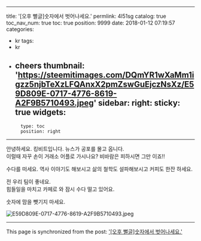 
---
title: '[오후 뻘글]숫자에서 벗어나세요.'
permlink: 4l51sg
catalog: true
toc_nav_num: true
toc: true
position: 9999
date: 2018-01-12 07:19:57
categories:
- kr
tags:
- kr
- cheers
thumbnail: 'https://steemitimages.com/DQmYR1wXaMm1igzz5njbTeXzLFQAnxX2pmZswGuEjczNsXz/E59D809E-0717-4776-8619-A2F9B5710493.jpeg'
sidebar:
    right:
        sticky: true
widgets:
    -
        type: toc
        position: right
---


안녕하세요.  킹비트입니다. 
뉴스가 공포를 몰고 옵니다.  
이럴때 자꾸 손이 거래소 어플로 가시나요?
비바람은 피하시면 그만 이죠!!

수다를 떠세요. 
역사 이야기도 해보시고
삶의 철학도 설파해보시고
커피도 한잔 하세요.  

전 우리 팀이 좋네요.  
힘들일을 마치고 카페로 와 
잠시 수다 떨고 있어요. 

숫자에 맘을 뺏기지 마세요. 

![E59D809E-0717-4776-8619-A2F9B5710493.jpeg](https://steemitimages.com/DQmYR1wXaMm1igzz5njbTeXzLFQAnxX2pmZswGuEjczNsXz/E59D809E-0717-4776-8619-A2F9B5710493.jpeg)

- - -

This page is synchronized from the post: ['[오후 뻘글]숫자에서 벗어나세요.'](https://steemit.com/@kingbit/4l51sg)
